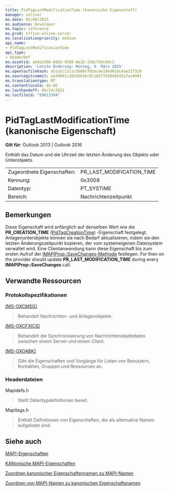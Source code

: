 ```yaml
---
title: PidTagLastModificationTime (kanonische Eigenschaft)
manager: soliver
ms.date: 03/09/2015
ms.audience: Developer
ms.topic: reference
ms.prod: office-online-server
ms.localizationpriority: medium
api_name:
- PidTagLastModificationTime
api_type:
- HeaderDef
ms.assetid: a64e5300-6865-4588-8e1b-158cfd9c60c2
description: 'Letzte Änderung: Montag, 9. März 2015'
ms.openlocfilehash: a51a2c12c1c5609cf02ec4e19ed01dc4ae217328
ms.sourcegitcommit: a1d9041c20256616c9c183f7d1049142a7ac6991
ms.translationtype: MT
ms.contentlocale: de-DE
ms.lasthandoff: 09/24/2021
ms.locfileid: "59613394"
---
```

# <a name="pidtaglastmodificationtime-canonical-property"></a>PidTagLastModificationTime (kanonische Eigenschaft)

  
  
**Gilt für**: Outlook 2013 | Outlook 2016 
  
Enthält das Datum und die Uhrzeit der letzten Änderung des Objekts oder Unterobjekts. 
  
|||
|:-----|:-----|
|Zugeordnete Eigenschaften:  <br/> |PR_LAST_MODIFICATION_TIME  <br/> |
|Kennung:  <br/> |0x3008  <br/> |
|Datentyp:  <br/> |PT_SYSTIME  <br/> |
|Bereich:  <br/> |Nachrichtenzeitpunkt  <br/> |
   
## <a name="remarks"></a>Bemerkungen

Diese Eigenschaft wird anfänglich auf denselben Wert wie die **PR_CREATION_TIME** ([PidTagCreationTime](pidtagcreationtime-canonical-property.md)) -Eigenschaft festgelegt. Anlagenunterobjekte können sie nach Bedarf aktualisieren, indem sie den letzten Änderungszeitpunkt kopieren, der vom systemeigenen Dateisystem verwaltet wird. Eine Clientanwendung kann diese Eigenschaft bis zum ersten Aufruf der [IMAPIProp::SaveChanges-Methode](imapiprop-savechanges.md) festlegen. For then on the provider should update **PR_LAST_MODIFICATION_TIME** during every **IMAPIProp::SaveChanges** call. 
  
## <a name="related-resources"></a>Verwandte Ressourcen

### <a name="protocol-specifications"></a>Protokollspezifikationen

[[MS-OXCMSG]](https://msdn.microsoft.com/library/7fd7ec40-deec-4c06-9493-1bc06b349682%28Office.15%29.aspx)
  
> Behandelt Nachrichten- und Anlagenobjekte.
    
[[MS-OXCFXICS]](https://msdn.microsoft.com/library/b9752f3d-d50d-44b8-9e6b-608a117c8532%28Office.15%29.aspx)
  
> Behandelt die Synchronisierung von Nachrichtenobjektdaten zwischen einem Server und einem Client.
    
[[MS-OXOABK]](https://msdn.microsoft.com/library/f4cf9b4c-9232-4506-9e71-2270de217614%28Office.15%29.aspx)
  
> Gibt die Eigenschaften und Vorgänge für Listen von Benutzern, Kontakten, Gruppen und Ressourcen an.
    
### <a name="header-files"></a>Headerdateien

Mapidefs.h
  
> Stellt Datentypdefinitionen bereit.
    
Mapitags.h
  
> Enthält Definitionen von Eigenschaften, die als alternative Namen aufgelistet sind.
    
## <a name="see-also"></a>Siehe auch



[MAPI-Eigenschaften](mapi-properties.md)
  
[KANonische MAPI-Eigenschaften](mapi-canonical-properties.md)
  
[Zuordnen kanonischer Eigenschaftennamen zu MAPI-Namen](mapping-canonical-property-names-to-mapi-names.md)
  
[Zuordnen von MAPI-Namen zu kanonischen Eigenschaftsnamen](mapping-mapi-names-to-canonical-property-names.md)

